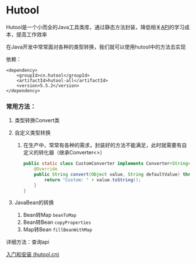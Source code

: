 # Hutool

Hutool是一个小而全的Java工具类库，通过静态方法封装，降低相关[API](https://so.csdn.net/so/search?q=API&spm=1001.2101.3001.7020)的学习成本，提高工作效率

在Java开发中常常面对各种的类型转换，我们就可以使用hutool中的方法去实现

依赖：

```
<dependency>
    <groupId>cn.hutool</groupId>
    <artifactId>hutool-all</artifactId>
    <version>5.5.2</version>
</dependency>
```

### 常用方法：

1. 类型转换Convert类

2. 自定义类型转换

   1. 在生产中，常常有各种的需求，封装好的方法不能满足，此时就需要有自定义的转化器（继承Converter<>）

      ```java
      public static class CustomConverter implements Converter<String>{
          @Override
          public String convert(Object value, String defaultValue) throws IllegalArgumentException {
              return "Custom: " + value.toString();
          }
      }
      ```

3. JavaBean的转换

   1. Bean转Map	`beanToMap`
   2. Bean转Bean   `copyProperties`
   3. Map转Bean   `fillBeanWithMap`



详细方法：查询api

<a>[入门和安装 (hutool.cn)](https://www.hutool.cn/docs/#/)</a>